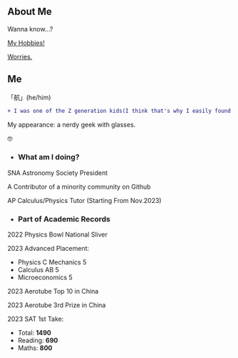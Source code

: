 ## About Me

Wanna know...?

[My Hobbies!](Hobbies/Readme.md)

[Worries.](Misery/Readme.md)


## Me

  「航」(he/him)

  ``` diff
 + I was one of the Z generation kids(I think that's why I easily found myself fond of the digital-world?)
  ```
  My appearance: a nerdy geek with glasses.

  🤓

  - ### What am I doing?

  SNA Astronomy Society President

  A Contributor of a minority community on Github

  AP Calculus/Physics Tutor (Starting From Nov.2023)

  - ### Part of Academic Records

  2022 Physics Bowl National Sliver

  2023 Advanced Placement: 
  - Physics C Mechanics 5
  - Calculus AB 5
  - Microeconomics 5

  2023 Aerotube Top 10 in China

  2023 Aerotube 3rd Prize in China

  2023 SAT 1st Take: 
  - Total: **1490**
  - Reading: **690**
  - Maths: **800**

